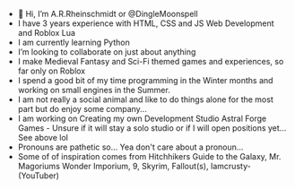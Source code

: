 - 👋 Hi, I’m A.R.Rheinschmidt or @DingleMoonspell
-  I have 3 years experience with HTML, CSS and JS Web Development and Roblox Lua
-  I am currently learning Python
-  I’m looking to collaborate on just about anything
-  I make Medieval Fantasy and Sci-Fi themed games and experiences, so far only on Roblox
-  I spend a good bit of my time programming in the Winter months and working on small engines in the Summer.
-  I am not really a social animal and like to do things alone for the most part but do enjoy some company...
-  I am working on Creating my own Development Studio Astral Forge Games - Unsure if it will stay a solo studio or if I will open positions yet... See above lol
-  Pronouns are pathetic so... Yea don't care about a pronoun...
-  Some of of inspiration comes from Hitchhikers Guide to the Galaxy, Mr. Magoriums Wonder Imporium, 9, Skyrim, Fallout(s), Iamcrusty-(YouTuber)

<!---
DingleMoonspell/DingleMoonspell is a ✨ special ✨ repository because its `README.md` (this file) appears on your GitHub profile.
You can click the Preview link to take a look at your changes.
--->
